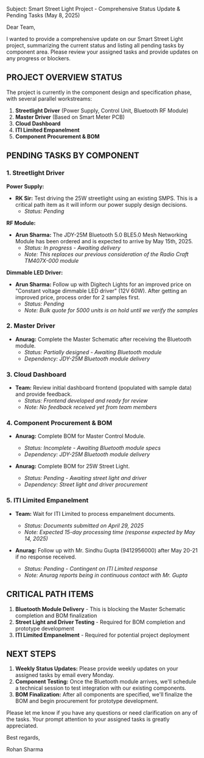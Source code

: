 Subject: Smart Street Light Project - Comprehensive Status Update & Pending Tasks (May 8, 2025)

Dear Team,

I wanted to provide a comprehensive update on our Smart Street Light project, summarizing the current status and listing all pending tasks by component area. Please review your assigned tasks and provide updates on any progress or blockers.

## PROJECT OVERVIEW STATUS

The project is currently in the component design and specification phase, with several parallel workstreams:

1. **Streetlight Driver** (Power Supply, Control Unit, Bluetooth RF Module)
2. **Master Driver** (Based on Smart Meter PCB)
3. **Cloud Dashboard**
4. **ITI Limited Empanelment**
5. **Component Procurement & BOM**

## PENDING TASKS BY COMPONENT

### 1. Streetlight Driver

**Power Supply:**
- **RK Sir:** Test driving the 25W streetlight using an existing SMPS. This is a critical path item as it will inform our power supply design decisions.
  - *Status: Pending*

**RF Module:**
- **Arun Sharma:** The JDY-25M Bluetooth 5.0 BLE5.0 Mesh Networking Module has been ordered and is expected to arrive by May 15th, 2025.
  - *Status: In progress - Awaiting delivery*
  - *Note: This replaces our previous consideration of the Radio Craft TM407X-000 module*

**Dimmable LED Driver:**
- **Arun Sharma:** Follow up with Digitech Lights for an improved price on "Constant voltage dimmable LED driver" (12V 60W). After getting an improved price, process order for 2 samples first.
  - *Status: Pending*
  - *Note: Bulk quote for 5000 units is on hold until we verify the samples*

### 2. Master Driver

- **Anurag:** Complete the Master Schematic after receiving the Bluetooth module.
  - *Status: Partially designed - Awaiting Bluetooth module*
  - *Dependency: JDY-25M Bluetooth module delivery*

### 3. Cloud Dashboard

- **Team:** Review initial dashboard frontend (populated with sample data) and provide feedback.
  - *Status: Frontend developed and ready for review*
  - *Note: No feedback received yet from team members*

### 4. Component Procurement & BOM

- **Anurag:** Complete BOM for Master Control Module.
  - *Status: Incomplete - Awaiting Bluetooth module specs*
  - *Dependency: JDY-25M Bluetooth module delivery*

- **Anurag:** Complete BOM for 25W Street Light.
  - *Status: Pending - Awaiting street light and driver*
  - *Dependency: Street light and driver procurement*

### 5. ITI Limited Empanelment

- **Team:** Wait for ITI Limited to process empanelment documents.
  - *Status: Documents submitted on April 29, 2025*
  - *Note: Expected 15-day processing time (response expected by May 14, 2025)*

- **Anurag:** Follow up with Mr. Sindhu Gupta (9412956000) after May 20-21 if no response received.
  - *Status: Pending - Contingent on ITI Limited response*
  - *Note: Anurag reports being in continuous contact with Mr. Gupta*

## CRITICAL PATH ITEMS

1. **Bluetooth Module Delivery** - This is blocking the Master Schematic completion and BOM finalization
2. **Street Light and Driver Testing** - Required for BOM completion and prototype development
3. **ITI Limited Empanelment** - Required for potential project deployment

## NEXT STEPS

1. **Weekly Status Updates:** Please provide weekly updates on your assigned tasks by email every Monday.
2. **Component Testing:** Once the Bluetooth module arrives, we'll schedule a technical session to test integration with our existing components.
3. **BOM Finalization:** After all components are specified, we'll finalize the BOM and begin procurement for prototype development.

Please let me know if you have any questions or need clarification on any of the tasks. Your prompt attention to your assigned tasks is greatly appreciated.

Best regards,

Rohan Sharma